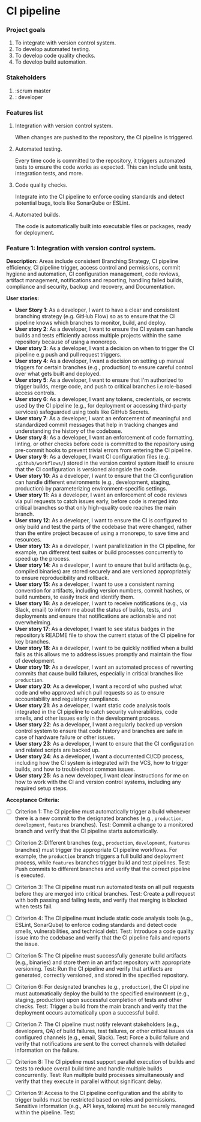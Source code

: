 # CI pipeline

### Project goals
1. To integrate with version control system.
2. To develop automated testing.
3. To develop code quality checks.
4. To develop build automation.

### Stakeholders
1. :scrum master
2. : developer

### Features list 
1. Integration with version control system.

   When changes are pushed to the repository, the CI pipeline is triggered.
2. Automated testing.

   Every time code is committed to the repository, it triggers automated tests to ensure the code works as expected. This can include unit tests, integration tests, and more.
3. Code quality checks.

   Integrate into the CI pipeline to enforce coding standards and detect potential bugs, tools like SonarQube or ESLint.
4. Automated builds.

   The code is automatically built into executable files or packages, ready for deployment.


### Feature 1: Integration with version control system.

**Description:**
Areas include consistent Branching Strategy, CI pipeline efficiency, CI pipeline trigger, access control and permissions, commit hygiene and automation, CI configuration management, code reviews, artifact management, notifications and reporting, handling failed builds, compliance and security, backup and recovery, and Documentation. 

**User stories:**
- **User Story 1**: As a developer, I want to have a clear and consistent branching strategy (e.g. GitHub Flow) so as to ensure that the CI pipeline knows which branches to monitor, build, and deploy.
- **User story 2**: As a developer, I want to ensure the CI system can handle builds and tests efficiently across multiple projects within the same repository because of using a monorepo.
- **User story 3**: As a developer, I want a decision on when to trigger the CI pipeline e.g push and pull request triggers.
- **User story 4**: As a developer, I want a decision on setting up manual triggers for certain branches (e.g., production) to ensure careful control over what gets built and deployed.
- **User story 5**: As a developer, I want to ensure that I'm authorized to trigger builds, merge code, and push to critical branches i.e role-based access controls.
- **User story 6**: As a developer, I want any tokens, credentials, or secrets used by the CI pipeline (e.g., for deployment or accessing third-party services) safeguarded using tools like GitHub Secrets.
- **User story 7**: As a developer, I want an enforcement of meaningful and standardized commit messages that help in tracking changes and understanding the history of the codebase.
- **User story 8**: As a developer, I want an enforcement of code formatting, linting, or other checks before code is committed to the repository using pre-commit hooks to prevent trivial errors from entering the CI pipeline.
- **User story 9**: As a developer, I want CI configuration files (e.g.  `.github/workflows/`) stored in the version control system itself to ensure that the CI configuration is versioned alongside the code.
- **User story 10**: As a developer, I want to ensure that the CI configuration can handle different environments (e.g., development, staging, production) by parameterizing environment-specific settings.
- **User story 11**: As a developer, I want an enforcement of code reviews via pull requests to catch issues early, before code is merged into critical branches so that only high-quality code reaches the main branch.
- **User story 12**: As a developer, I want to ensure the CI is configured to only build and test the parts of the codebase that were changed, rather than the entire project because of using a monorepo, to save time and resources.
- **User story 13**: As a developer, I want parallelization in the CI pipeline, for example, run different test suites or build processes concurrently to speed up the process.
- **User story 14**: As a developer, I want to ensure that build artifacts (e.g., compiled binaries) are stored securely and are versioned appropriately to ensure reproducibility and rollback.
- **User story 15**: As a developer, I want to use a consistent naming convention for artifacts, including version numbers, commit hashes, or build numbers, to easily track and identify them.
- **User story 16**: As a developer, I want to receive notifications (e.g., via Slack, email) to inform me about the status of builds, tests, and deployments and ensure that notifications are actionable and not overwhelming.
- **User story 17**: As a developer, I want to see status badges in the repository’s README file to show the current status of the CI pipeline for key branches.
- **User story 18**: As a developer, I want to be quickly notified when a build fails as this allows me to address issues promptly and maintain the flow of development.
- **User story 19**: As a developer, I want an automated process of reverting commits that cause build failures, especially in critical branches like `production`.
- **User story 20**: As a developer, I want a record of who pushed what code and who approved which pull requests so as to ensure accountability and regulatory compliance.
- **User story 21**: As a developer, I want static code analysis tools integrated in the CI pipeline to catch security vulnerabilities, code smells, and other issues early in the development process.
- **User story 22**: As a developer, I want a regularly backed up version control system to ensure that code history and branches are safe in case of hardware failure or other issues.
- **User story 23**: As a developer, I want to ensure that the CI configuration and related scripts are backed up.
- **User story 24**: As a developer, I want a documented CI/CD process, including how the CI system is integrated with the VCS, how to trigger builds, and how to troubleshoot common issues.
- **User story 25**: As a new developer, I want clear instructions for me on how to work with the CI and version control systems, including any required setup steps.

**Acceptance Criteria:**
- [ ] Criterion 1: The CI pipeline must automatically trigger a build whenever there is a new commit to the designated branches (e.g., `production`, `development`, `features` branches).
      Test: Commit a change to a monitored branch and verify that the CI pipeline starts automatically.
- [ ] Criterion 2: Different branches (e.g., `production`, `development`, `features` branches) must trigger the appropriate CI pipeline workflows. For example, the `production` branch triggers a full build and deployment process, while `features` branches trigger build and test pipelines.
      Test: Push commits to different branches and verify that the correct pipeline is executed.
- [ ] Criterion 3: The CI pipeline must run automated tests on all pull requests before they are merged into critical branches.
      Test: Create a pull request with both passing and failing tests, and verify that merging is blocked when tests fail.
- [ ] Criterion 4: The CI pipeline must include static code analysis tools (e.g., ESLint, SonarQube) to enforce coding standards and detect code smells, vulnerabilities, and technical debt.
      Test: Introduce a code quality issue into the codebase and verify that the CI pipeline fails and reports the issue.
- [ ] Criterion 5: The CI pipeline must successfully generate build artifacts (e.g., binaries) and store them in an artifact repository with appropriate versioning.
      Test: Run the CI pipeline and verify that artifacts are generated, correctly versioned, and stored in the specified repository.
- [ ] Criterion 6: For designated branches (e.g., `production`), the CI pipeline must automatically deploy the build to the specified environment (e.g., staging, production) upon successful completion of tests and other checks.
      Test: Trigger a build from the main branch and verify that the deployment occurs automatically upon a successful build.
- [ ] Criterion 7: The CI pipeline must notify relevant stakeholders (e.g., developers, QA) of build failures, test failures, or other critical issues via configured channels (e.g., email, Slack).
      Test: Force a build failure and verify that notifications are sent to the correct channels with detailed information on the failure.
- [ ] Criterion 8: The CI pipeline must support parallel execution of builds and tests to reduce overall build time and handle multiple builds concurrently.
      Test: Run multiple build processes simultaneously and verify that they execute in parallel without significant delay.
- [ ] Criterion 9: Access to the CI pipeline configuration and the ability to trigger builds must be restricted based on roles and permissions. Sensitive information (e.g., API keys, tokens) must be securely managed within the pipeline.
      Test: 




